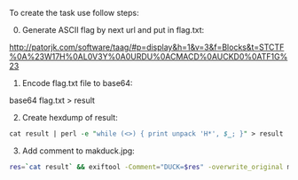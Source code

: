    To create the task use follow steps:

0. Generate ASCII flag by next url and put in flag.txt:

  http://patorjk.com/software/taag/#p=display&h=1&v=3&f=Blocks&t=STCTF%0A%23W17H%0AL0V3Y%0A0URDU%0ACMACD%0AUCKD0%0ATF1G%23

1. Encode flag.txt file to base64:

  base64 flag.txt > result

2. Create hexdump of result:
  ```perl
  cat result | perl -e "while (<>) { print unpack 'H*', $_; }" > result
  ```

3. Add comment to makduck.jpg:
  ```bash
  res=`cat result` && exiftool -Comment="DUCK=$res" -overwrite_original makduck.jpg
  ```
